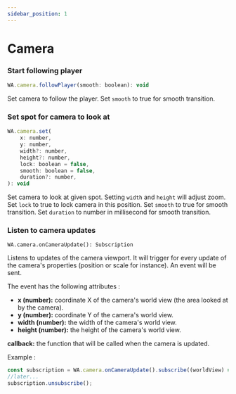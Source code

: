 ```yaml
---
sidebar_position: 1
---
```


# Camera

### Start following player

```javascript
WA.camera.followPlayer(smooth: boolean): void
```
Set camera to follow the player. Set `smooth` to true for smooth transition.

### Set spot for camera to look at

```javascript
WA.camera.set(
    x: number,
    y: number,
    width?: number,
    height?: number,
    lock: boolean = false,
    smooth: boolean = false,
    duration?: number,
): void
```

Set camera to look at given spot.
Setting `width` and `height` will adjust zoom.
Set `lock` to true to lock camera in this position.
Set `smooth` to true for smooth transition.
Set `duration` to number in millisecond for smooth transition.

### Listen to camera updates

```
WA.camera.onCameraUpdate(): Subscription
```

Listens to updates of the camera viewport. It will trigger for every update of the camera's properties (position or scale for instance). An event will be sent.

The event has the following attributes :
*   **x (number):** coordinate X of the camera's world view (the area looked at by the camera).
*   **y (number):** coordinate Y of the camera's world view.
*   **width (number):** the width of the camera's world view.
*   **height (number):** the height of the camera's world view.

**callback:** the function that will be called when the camera is updated.

Example :
```javascript
const subscription = WA.camera.onCameraUpdate().subscribe((worldView) => console.log(worldView));
//later...
subscription.unsubscribe();
